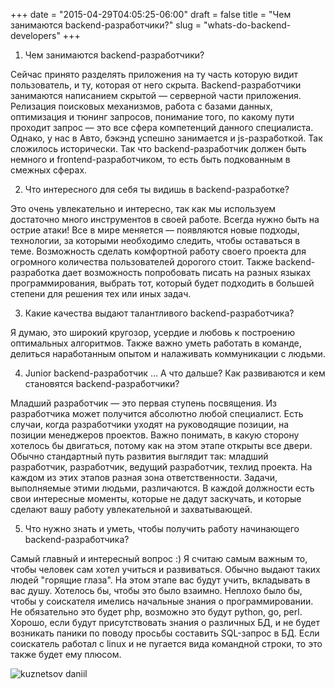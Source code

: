 +++
date = "2015-04-29T04:05:25-06:00"
draft = false
title = "Чем занимаются backend-разработчики?"
slug = "whats-do-backend-developers"
+++

1. Чем занимаются backend-разработчики?

Сейчас принято разделять приложения на ту часть которую видит пользователь, и ту, которая от него скрыта. Backend-разработчики занимаются написанием скрытой — серверной части приложения. Релизация поисковых механизмов, работа с базами данных, оптимизация и тюнинг запросов, понимание того, по какому пути проходит запрос — это все сфера компетенций данного специалиста. Однако, у нас в Авто, бэкэнд успешно занимается и js-разработкой. Так сложилось исторически. Так что backend-разработчик должен быть немного и frontend-разработчиком, то есть быть подкованным в смежных сферах.

2. Что интересного для себя ты видишь в backend-разработке?

Это очень увлекательно и интересно, так как мы используем достаточно много инструментов в своей работе. Всегда нужно быть на острие атаки! Все в мире меняется — появляются новые подходы, технологии, за которыми необходимо следить, чтобы оставаться в теме. Возможность сделать комфортной работу своего проекта для огромного количества пользователей дорогого стоит. Также backend-разработка дает возможность попробовать писать на разных языках программирования, выбрать тот, который будет подходить в большей степени для решения тех или иных задач.

3. Какие качества выдают талантливого backend-разработчика?

Я думаю, это широкий кругозор, усердие и любовь к построению оптимальных алгоритмов. Также важно уметь работать в команде, делиться наработанным опытом и налаживать коммуникации с людьми.

4. Junior backend-разработчик … А что дальше? Как развиваются и кем становятся backend-разработчики?

Младший разработчик — это первая ступень посвящения. Из разработчика может получится абсолютно любой специалист. Есть случаи, когда разработчики уходят на руководящие позиции, на позиции менеджеров проектов. Важно понимать, в какую сторону хотелось бы двигаться, потому как на этом этапе открыты все двери. Обычно стандартный путь развития выглядит так: младший разработчик, разработчик, ведущий разработчик, техлид проекта. На каждом из этих этапов разная зона ответственности. Задачи, выполняемые этими людьми, различаются. В каждой должности есть свои интересные моменты, которые не дадут заскучать, и которые сделают вашу работу увлекательной и захватывающей.

5. Что нужно знать и уметь, чтобы получить работу начинающего backend-разработчика?

Самый главный и интересный вопрос :) Я считаю самым важным то, чтобы человек сам хотел учиться и развиваться. Обычно выдают таких людей "горящие глаза". На этом этапе вас будут учить, вкладывать в вас душу. Хотелось бы, чтобы это было взаимно. Неплохо было бы, чтобы у соискателя имелись начальные знания о программировании. Не обязательно это будет php, возможно это будут python, go, perl. Хорошо, если будут присутствовать знания о различных БД, и не будет возникать паники по поводу просьбы составить SQL-запрос в БД. Если соискатель работал с linux и не пугается вида командной строки, то это также будет ему плюсом.

![kuznetsov daniil](https://pp.userapi.com/c624518/v624518906/324da/cznsej2zt84.jpg)